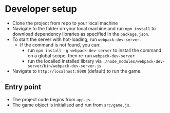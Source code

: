 # Developer setup

- Clone the project from repo to your local machine
- Navigate to the folder on your local machine and run `npm install` to download dependency libraries as specified in the `package.json`.
- To start the server with hot-loading, run `webpack-dev-server`.
  - If the command is not found, you can:
    - run `npm install -g webpack-dev-server` to install the command on a global scope, then re-run `webpack-dev-server`
    - run the localled installed library via `./node_modules/webpack-dev-server/bin/webpack-dev-server.js`
- Navigate to `http://localhost:8080` (default) to run the game.

## Entry point

- The project code begins from `app.js`.
- The game object is initialised and run from `src/game.js`.
